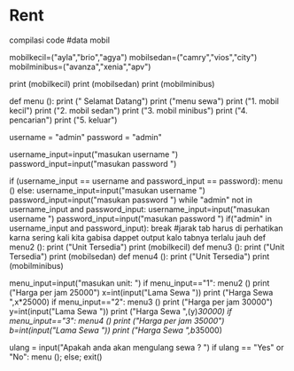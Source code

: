 # Rent
compilasi code
#data mobil

mobilkecil=("ayla","brio","agya")
mobilsedan=("camry","vios","city")
mobilminibus=("avanza","xenia","apv")

print (mobilkecil)
print (mobilsedan)
print (mobilminibus)

def menu ():
    print (" Selamat Datang")
    print ("menu sewa")
    print ("1. mobil kecil")
    print ("2. mobil sedan")
    print ("3. mobil minibus")
    print ("4. pencarian")
    print ("5. keluar")
    
username = "admin"
password = "admin"

username_input=input("masukan username  ")
password_input=input("masukan password  ")

if (username_input == username and password_input == password):
    menu ()
else:
    username_input=input("masukan username  ")
    password_input=input("masukan password  ")
    while "admin" not in username_input and password_input:
        username_input=input("masukan username  ")
        password_input=input("masukan password  ")
        if("admin" in username_input and password_input):
            break
#jarak tab harus di perhatikan karna sering kali kita gabisa dappet output kalo tabnya terlalu jauh
def menu2 ():
    print ("Unit Tersedia")
    print (mobilkecil)
def menu3 ():
    print ("Unit Tersedia")
    print (mobilsedan) 
def menu4 ():
    print ("Unit Tersedia")
    print (mobilminibus)

menu_input=input("masukan unit:  ")
if menu_input=="1":
    menu2 ()
    print ("Harga per jam 25000")
    x=int(input("Lama Sewa  "))
print ("Harga Sewa  ",x*25000)
if menu_input=="2":
    menu3 ()
    print ("Harga per jam 30000")
    y=int(input("Lama Sewa  "))
    print ("Harga Sewa  ",(y)*30000)
if menu_input=="3":
    menu4 ()
    print ("Harga per jam 35000")
    b=int(input("Lama Sewa  "))
    print ("Harga Sewa  ",b*35000)

ulang = input("Apakah anda akan mengulang sewa ?  ")
if ulang == "Yes" or "No":
        menu ();
    else;
        exit()
    
